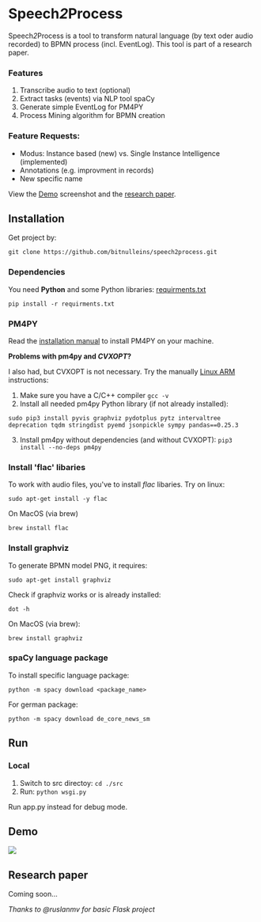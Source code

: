 # Speech*2*Process

Speech*2*Process is a tool to transform natural language (by text oder audio recorded) to BPMN process (incl. EventLog). This tool is part of a research paper.

### Features
1. Transcribe audio to text (optional)
2. Extract tasks (events) via NLP tool spaCy
3. Generate simple EventLog for PM4PY
4. Process Mining algorithm for BPMN creation

### Feature Requests:
* Modus: Instance based (new) vs. Single Instance Intelligence (implemented)
* Annotations (e.g. improvment in records)
* New specific name 

View the [Demo](#demo) screenshot and the [research paper](#research-paper).

## Installation

Get project by:

```git clone https://github.com/bitnulleins/speech2process.git```

### Dependencies

You need **Python** and some Python libraries: [requirments.txt](./requirements.txt)

```pip install -r requirments.txt```

### PM4PY

Read the [installation manual](https://pm4py.fit.fraunhofer.de/install) to install PM4PY on your machine. 

**Problems with pm4py and *CVXOPT*?**

I also had, but CVXOPT is not necessary. Try the manually [Linux ARM](https://pm4py.fit.fraunhofer.de/install-page#linux-ARM) instructions:
1. Make sure you have a C/C++ compiler ```gcc -v```
2. Install all needed pm4py Python library (if not already installed):
```
sudo pip3 install pyvis graphviz pydotplus pytz intervaltree deprecation tqdm stringdist pyemd jsonpickle sympy pandas==0.25.3
```
3. Install pm4py without dependencies (and without CVXOPT): ```pip3 install --no-deps pm4py```

### Install 'flac' libaries

To work with audio files, you've to install *flac* libaries. Try on linux:

```sudo apt-get install -y flac```

On MacOS (via brew)

```brew install flac```

### Install graphviz

To generate BPMN model PNG, it requires:

```sudo apt-get install graphviz```

Check if graphviz works or is already installed:

```dot -h```

On MacOS (via brew):

```brew install graphviz```

### spaCy language package

To install specific language package:

```python -m spacy download <package_name>```

For german package:

```python -m spacy download de_core_news_sm```

## Run

### Local

1. Switch to src directoy: ```cd ./src```
2. Run: ```python wsgi.py```

Run app.py instead for debug mode.

## Demo

<img src="./demo.jpg" />

## Research paper

Coming soon...

*Thanks to @ruslanmv for basic Flask project*